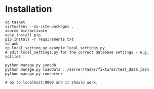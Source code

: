 # Installation

    cd tasket
    virtualenv --no-site-packages .
    source bin/activate
    easy_install pip
    pip install -r requirements.txt
    cd web
    cp local_setting.py.example local_settings.py
    # edit local_settings.py for the correct database settings - e.g. sqlite3

    python manage.py syncdb
    python manage.py loaddata ../server/tasks/fixtures/test_data.json
    python manage.py runserver

    # Go to localhost:8000 and it should work.
    

